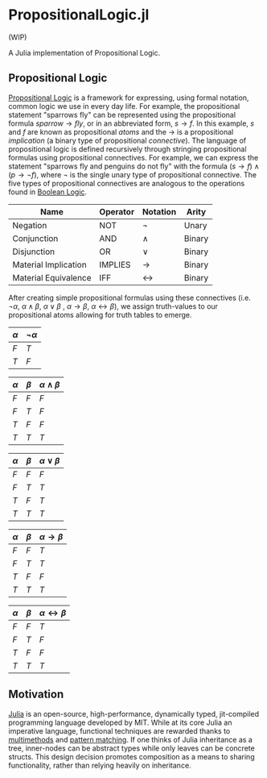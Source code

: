 # PropositionalLogic.jl

(WIP)

A Julia implementation of Propositional Logic.

## Propositional Logic

[Propositional Logic](https://en.wikipedia.org/wiki/Propositional_calculus) is a framework for expressing, using formal notation, 
common logic we use in every day life.
For example, the propositional statement "sparrows fly" can be represented using the propositional formula 
$\textit{sparrow}\rightarrow\textit{fly}$, or in an abbreviated form, $\textit{s}\rightarrow\textit{f}$.
In this example, $\textit{s}$ and $\textit{f}$ are known as propositional _atoms_ and the $\rightarrow$ is a propositional _implication_ (a binary
type of propositional _connective_).
The language of propositional logic is defined recursively through stringing propositional formulas using propositional connectives.
For example, we can express the statement "sparrows fly and penguins do not fly" with the formula $(\textit{s}\rightarrow\textit{f})\land(\textit{p}\rightarrow\neg\textit{f})$,
where $\neg$ is the single unary type of propositional connective.
The five types of propositional connectives are analogous to the operations found in [Boolean Logic](https://en.wikipedia.org/wiki/Boolean_algebra).

| Name                 | Operator | Notation          | Arity  |
|----------------------|----------|-------------------|--------|
| Negation             | NOT      | $\neg$            | Unary  |
| Conjunction          | AND      | $\land$           | Binary |
| Disjunction          | OR       | $\lor$            | Binary |
| Material Implication | IMPLIES  | $\rightarrow$     | Binary |
| Material Equivalence | IFF      | $\leftrightarrow$ | Binary |

After creating simple propositional formulas using these connectives (i.e. $\neg\alpha$, $\alpha\land\beta$, $\alpha\lor\beta$
, $\alpha\rightarrow\beta$, $\alpha\leftrightarrow\beta$), we assign truth-values to our propositional atoms allowing for truth 
tables to emerge.

| $\alpha$ | $\neg\alpha$ |
|----------|--------------|
| $F$      | $T$          |
| $T$      | $F$          |

| $\alpha$ | $\beta$ | $\alpha\land\beta$ |
|----------|---------|--------------------|
| $F$      | $F$     | $F$                |
| $F$      | $T$     | $F$                |
| $T$      | $F$     | $F$                |
| $T$      | $T$     | $T$                |

| $\alpha$ | $\beta$ | $\alpha\lor\beta$ |
|----------|---------|-------------------|
| $F$      | $F$     | $F$               |
| $F$      | $T$     | $T$               |
| $T$      | $F$     | $T$               |
| $T$      | $T$     | $T$               |

| $\alpha$ | $\beta$ | $\alpha\rightarrow\beta$ |
|----------|---------|--------------------------|
| $F$      | $F$     | $T$                      |
| $F$      | $T$     | $T$                      |
| $T$      | $F$     | $F$                      |
| $T$      | $T$     | $T$                      |

| $\alpha$ | $\beta$ | $\alpha\leftrightarrow\beta$ |
|----------|---------|------------------------------|
| $F$      | $F$     | $T$                          |
| $F$      | $T$     | $F$                          |
| $T$      | $F$     | $F$                          |
| $T$      | $T$     | $T$                          |

## Motivation

[Julia](https://julialang.org/) is an open-source, high-performance, dynamically typed, jit-compiled programming language developed by MIT.
While at its core Julia an imperative language, functional techniques are rewarded thanks to 
[multimethods](https://en.wikipedia.org/wiki/Multiple_dispatch) and [pattern matching](https://en.wikipedia.org/wiki/Pattern_matching).
If one thinks of Julia inheritance as a tree, inner-nodes can be abstract types while only leaves can be concrete structs.
This design decision promotes composition as a means to sharing functionality, rather than relying heavily on inheritance.
